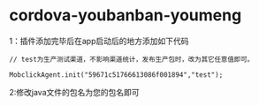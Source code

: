# cordova-youbanban-youmeng
1：插件添加完毕后在app启动后的地方添加如下代码

    // test为生产测试渠道，不影响渠道统计，发布生产包时，改为其它任意值即可。

    MobclickAgent.init("59671c51766613086f001894","test");

2:修改java文件的包名为您的包名即可


